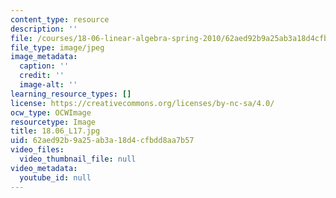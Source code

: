 ```yaml
---
content_type: resource
description: ''
file: /courses/18-06-linear-algebra-spring-2010/62aed92b9a25ab3a18d4cfbdd8aa7b57_18.06_L17.jpg
file_type: image/jpeg
image_metadata:
  caption: ''
  credit: ''
  image-alt: ''
learning_resource_types: []
license: https://creativecommons.org/licenses/by-nc-sa/4.0/
ocw_type: OCWImage
resourcetype: Image
title: 18.06_L17.jpg
uid: 62aed92b-9a25-ab3a-18d4-cfbdd8aa7b57
video_files:
  video_thumbnail_file: null
video_metadata:
  youtube_id: null
---
```


